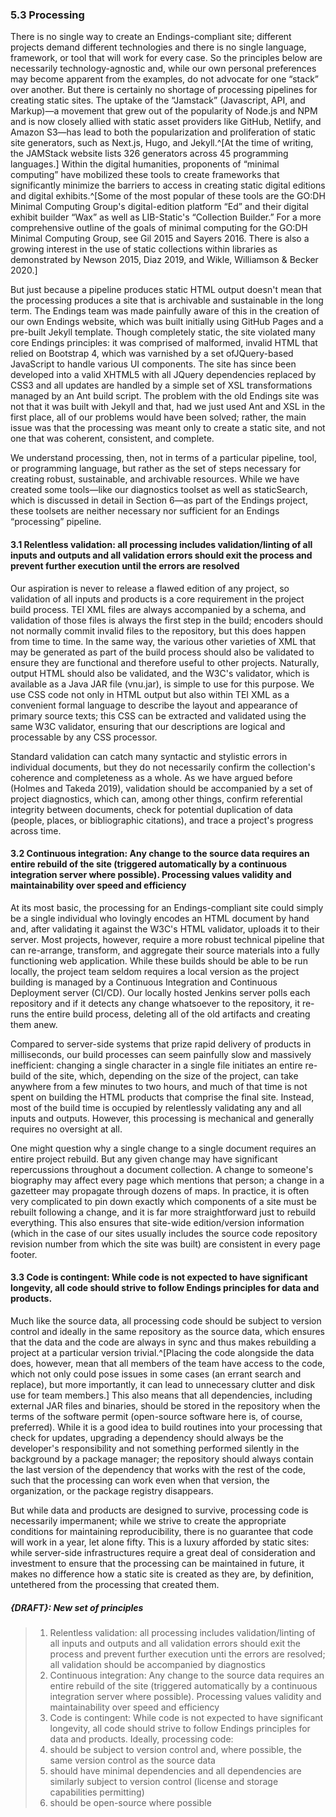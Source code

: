 ### 5.3 Processing 

There is no single way to create an Endings-compliant site; different projects demand different technologies and there is no single language, framework, or tool that will work for every case. So the principles below are necessarily technology-agnostic and, while our own personal preferences may become apparent from the examples, do not advocate for one “stack” over another. But there is certainly no shortage of processing pipelines for creating static sites. The uptake of the “Jamstack” (Javascript, API, and Markup)—a movement that grew out of the popularity of Node.js and NPM and is now closely allied with static asset providers like GitHub, Netlify, and Amazon S3—has lead to both the popularization and proliferation of static site generators, such as Next.js, Hugo, and Jekyll.^[At the time of writing, the JAMStack website lists 326 generators across 45 programming languages.] Within the digital humanities, proponents of “minimal computing”  have mobilized these tools to create frameworks that significantly minimize the barriers to access in creating static digital editions and digital exhibits.^[Some of the most popular of these tools are the GO:DH Minimal Computing Group's  digital-edition platform “Ed” and their digital exhibit builder “Wax” as well as LIB-Static's “Collection Builder.” For a more comprehensive outline of the goals of minimal computing for the GO:DH Minimal Computing Group, see Gil 2015 and Sayers 2016. There is also a growing interest in the use of static collections within libraries as demonstrated by Newson 2015, Diaz 2019, and Wikle, Williamson & Becker 2020.]

But just because a pipeline produces static HTML output doesn't mean that the processing produces a site that is archivable and sustainable in the long term. The Endings team was made painfully aware of this in the creation of our own Endings website, which was built initially using GitHub Pages and a pre-built Jekyll template. Though completely static, the site violated many core Endings principles: it was comprised of malformed, invalid HTML that relied on Bootstrap 4, which was varnished by a set ofJQuery-based JavaScript to handle various UI components. The site has since been developed into a valid XHTML5 with all JQuery dependencies replaced by CSS3 and all updates are handled by a simple set of XSL transformations managed by an Ant build script. The problem with the old Endings site was not that it was built with Jekyll and that, had we just used Ant and XSL in the first place, all of our problems would have been solved; rather, the main issue was that the processing was meant only to create a static site, and not one that was coherent, consistent, and complete.

We understand processing, then, not in terms of a particular pipeline, tool, or programming language, but rather as the set of steps necessary for creating robust, sustainable, and archivable resources. While we have created some tools—like our diagnostics toolset as well as staticSearch, which is discussed in detail in Section 6—as part of the Endings project, these toolsets are neither necessary nor sufficient for an Endings “processing” pipeline. 

#### 3.1 Relentless validation: all processing includes validation/linting of all inputs and outputs and all validation errors should exit the process and prevent further execution until the errors are resolved

Our aspiration is never to release a flawed edition of any project, so validation of all inputs and products is a core requirement in the project build process. TEI XML files are always accompanied by a schema, and validation of those files is always the first step in the build; encoders should not normally commit invalid files to the repository, but this does happen from time to time.  In the same way, the various other varieties of XML that may be generated as part of the build process should also be validated to ensure they are functional and therefore useful to other projects. Naturally, output HTML should also be validated, and the W3C's validator, which is available as a Java JAR file (vnu.jar), is simple to use for this purpose. We use CSS code not only in HTML output but also within TEI XML as a convenient formal language to describe the layout and appearance of primary source texts; this CSS can be extracted and validated using the same W3C validator, ensuring that our descriptions are logical and processable by any CSS processor. 

Standard validation can catch many syntactic and stylistic errors in individual documents, but they do not necessarily confirm the collection's coherence and completeness as a whole. As we have argued before (Holmes and Takeda 2019), validation should be accompanied by a set of project diagnostics, which can, among other things, confirm referential integrity between documents, check for potential duplication of data (people, places, or bibliographic citations), and trace a project's progress across time. 

#### 3.2 Continuous integration: Any change to the source data requires an entire rebuild of the site (triggered automatically by a continuous integration server where possible). Processing values validity and maintainability over speed and efficiency

At its most basic, the processing for an Endings-compliant site could simply be a single individual who lovingly encodes an HTML document by hand and, after validating it against the W3C's HTML validator, uploads it to their server. Most projects, however, require a more robust technical pipeline that can re-arrange, transform, and aggregate their source materials into a fully functioning web application. While these builds should be able to be run locally, the project team seldom requires a local version as the project building is managed by a Continuous Integration and Continuous Deployment server (CI/CD). Our locally hosted Jenkins server polls each repository and if it detects any change whatsoever to the repository, it re-runs the entire build process, deleting all of the old artifacts and creating them anew. 

Compared to server-side systems that prize rapid delivery of products in milliseconds, our build processes can seem painfully slow and massively inefficient: changing a single character in a single file initiates an entire re-build of the site, which, depending on the size of the project, can take anywhere from a few minutes to two hours, and much of that time is not spent on building the HTML products that comprise the final site. Instead, most of the build time is occupied by relentlessly validating any and all inputs and outputs. However, this processing is mechanical and generally requires no oversight at all.

One might question why a single change to a single document requires an entire project rebuild. But any given change may have significant repercussions throughout a document collection. A change to someone's biography may affect every page which mentions that person; a change in a gazetteer may propagate through dozens of maps. In practice, it is often very complicated to pin down exactly which components of a site must be rebuilt following a change, and it is far more straightforward just to rebuild everything. This also ensures that site-wide edition/version information (which in the case of our sites usually includes the source code repository revision number from which the site was built) are consistent in every page footer.

#### 3.3 Code is contingent: While code is not expected to have significant longevity, all code should strive to follow Endings principles for data and products. 

Much like the source data, all processing code should be subject to version control and ideally in the same repository as the source data, which ensures that the data and the code are always in sync and thus makes rebuilding a project at a particular version trivial.^[Placing the code alongside the data does, however, mean that all members of the team have access to the code, which not only could pose issues in some cases (an errant search and replace), but more importantly, it can lead to unnecessary clutter and disk use for team members.] This also means that all dependencies, including external JAR files and binaries, should be stored in the repository when the terms of the software permit (open-source software here is, of course, preferred). While it is a good idea to build routines into your processing that check for updates, upgrading a dependency should always be the developer's responsibility and not something performed silently in the background by a package manager; the repository should always contain the last version of the dependency that works with the rest of the code, such that the processing can work even when that version, the organization, or the package registry disappears. 

But while data and products are designed to survive, processing code is necessarily impermanent; while we strive to create the appropriate conditions for maintaining reproducibility, there is no guarantee that code will work in a year, let alone fifty. This is a luxury afforded by static sites: while server-side infrastructures require a great deal of consideration and investment to ensure that the processing can be maintained in future, it makes no difference how a static site is created as they are, by definition, untethered from the processing that created them. 




##### {DRAFT}: New set of principles

>1. Relentless validation: all processing includes validation/linting of all inputs and outputs and all validation errors should exit the process and prevent further execution unti the errors are resolved; all validation should be accompanied by diagnostics
>1. Continuous integration: Any change to the source data requires an entire rebuild of the site (triggered automatically by a continuous integration server where possible). Processing values validity and maintainability over speed and efficiency
>1. Code is contingent: While code is not expected to have significant longevity, all code should strive to follow Endings principles for data and products. Ideally, processing code:
>   1. should be subject to version control and, where possible, the same version control as the source data
>   1. should have minimal dependencies and all dependencies are similarly subject to version control (license and storage capabilities permitting)
>   1. should be open-source where possible


